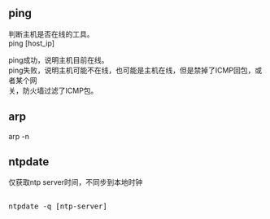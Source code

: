   
## ping  
判断主机是否在线的工具。    
ping [host_ip]  
  
ping成功，说明主机目前在线。  
ping失败，说明主机可能不在线，也可能是主机在线，但是禁掉了ICMP回包，或者某个网  
关，防火墙过滤了ICMP包。  
  
## arp  
arp -n  
  
  
## ntpdate    
仅获取ntp server时间，不同步到本地时钟    
<pre>  
ntpdate -q [ntp-server]    
</pre>  
